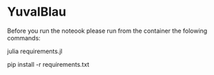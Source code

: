# YuvalBlau

Before you run the noteook please run from the container the folowing commands:

julia requirements.jl

pip install -r requirements.txt

